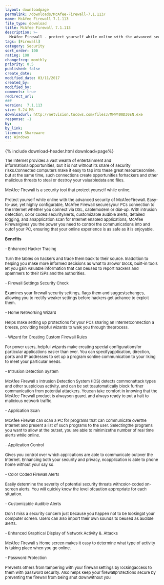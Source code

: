 ```yaml
---
layout: downloadpage
permalink: /downloads/McAfee-Firewall-7,1,113/
name: McAfee Firewall 7.1.113
file_type: download
title: McAfee Firewall 7.1.113
description: >-
  McAfee Firewall - protect yourself while online with the advanced security of McAfee Firewall
tags: [Firewall]
category: Security
sort_order: 100
rating: 100
changefreq: monthly
priority: 0.5
published: false
create_date: 
modified_date: 03/11/2017
created_by: 
modified_by: 
comments: true
redirect_url: 
### 
version:  7.1.113
size: 5.24 MB
downloadurl: http://netvision.tucows.com/files3/MFW400D30EN.exe
response: -1
by: 
by_link: 
licence: Shareware
os: Windows
---
```


{% include download-header.html download=page%}

<p style="fix-download-text !important">
<p><font size="2"><p>The Internet provides a vast wealth of entertainment and informationalopportunities, but it is not without its share of security risks.Connected computers make it easy to tap into these great resourcesonline, but at the same time, such connections create opportunities forhackers and other malicious threats to steal or destroy your valuabledata and files. <br />
<br />
McAfee Firewall is a security tool that protect yourself while online.<br />
<br />
Protect yourself while online with the advanced security of McAfeeFirewall. Easy-to-use, yet highly configurable, McAfee Firewall securesyour PCs connection to the Internet whether you connect via DSL, cablemodem or dial-up. With intrusion detection, color coded securityalerts, customizable audible alerts, detailed logging, and anapplication scan for Internet enabled applications, McAfee Firewallgives you the power you need to control the communications into and outof your PC, ensuring that your online experience is as safe as it is enjoyable.<br />
<br />
<strong>Benefits</strong> <br />
<br />
- Enhanced Hacker Tracing<br />
<br />
Turn the tables on hackers and trace them back to their source. Inaddition to helping you make more informed decisions as what to allowor block, built-in tools let you gain valuable information that can beused to report hackers and spammers to their ISPs and the authorities.<br />
<br />
- Firewall Settings Security Check<br />
<br />
Examines your firewall security settings, flags them and suggestschanges, allowing you to rectify weaker settings before hackers get achance to exploit them.<br />
<br />
- Home Networking Wizard<br />
<br />
Helps make setting up protections for your PCs sharing an Internetconnection a breeze, providing helpful wizards to walk you through theprocess.<br />
<br />
- Wizard for Creating Custom Firewall Rules<br />
<br />
For power users, helpful wizards make creating special configurationsfor particular applications easier than ever. You can specifyapplication, direction, ports and IP addresses to set up a program sonline communication to your liking to meet your particular needs.<br />
<br />
- Intrusion Detection System<br />
<br />
McAfee Firewall s Intrusion Detection System (IDS) detects commonattack types and other suspicious activity, and can be set toautomatically block further communication from potential attackers. Youcan take comfort in knowing that the McAfee Firewall product is alwayson guard, and always ready to put a halt to malicious network traffic.<br />
<br />
- Application Scan<br />
<br />
McAfee Firewall can scan a PC for programs that can communicate overthe Internet and present a list of such programs to the user. Selectingthe programs you want to allow at the outset, you are able to minimizethe number of real time alerts while online.<br />
<br />
- Application Control<br />
<br />
Gives you control over which applications are able to communicate outover the Internet. Enhancing both your security and privacy, noapplication is able to phone home without your say so.<br />
<br />
- Color Coded Firewall Alerts<br />
<br />
Easily determine the severity of potential security threats withcolor-coded on-screen alerts. You will quickly know the level ofcaution appropriate for each situation.<br />
<br />
- Customizable Audible Alerts<br />
<br />
Don t miss a security concern just because you happen not to be lookingat your computer screen. Users can also import their own sounds to beused as audible alerts.<br />
<br />
- Enhanced Graphical Display of Network Activity &amp;. Attacks<br />
<br />
McAfee Firewall s Home screen makes it easy to determine what type of activity is taking place when you go online.<br />
<br />
- Password Protection<br />
<br />
Prevents others from tampering with your firewall settings by lockingaccess to them with password security. Also helps keep your firewallprotections secure by preventing the firewall from being shut downwithout you</p></p></p>
